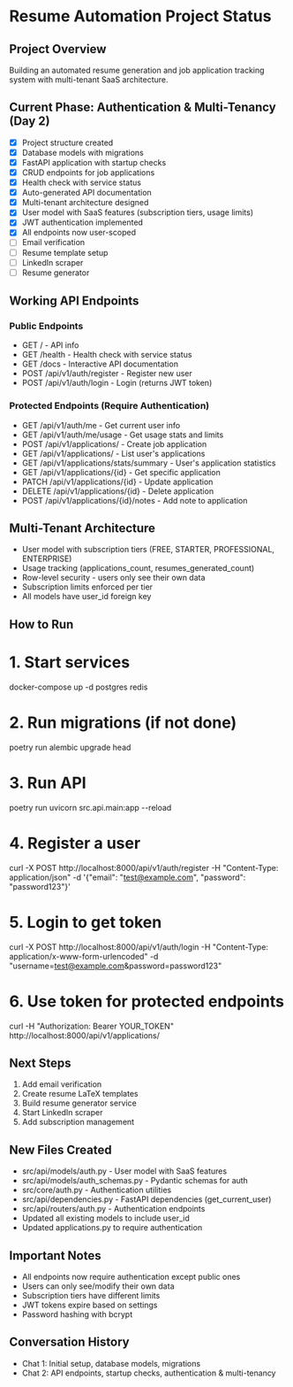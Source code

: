 # Resume Automation Project Status

## Project Overview
Building an automated resume generation and job application tracking system with multi-tenant SaaS architecture.

## Current Phase: Authentication & Multi-Tenancy (Day 2)
- [x] Project structure created
- [x] Database models with migrations
- [x] FastAPI application with startup checks
- [x] CRUD endpoints for job applications
- [x] Health check with service status
- [x] Auto-generated API documentation
- [x] Multi-tenant architecture designed
- [x] User model with SaaS features (subscription tiers, usage limits)
- [x] JWT authentication implemented
- [x] All endpoints now user-scoped
- [ ] Email verification
- [ ] Resume template setup
- [ ] LinkedIn scraper
- [ ] Resume generator

## Working API Endpoints
### Public Endpoints
- GET / - API info
- GET /health - Health check with service status
- GET /docs - Interactive API documentation
- POST /api/v1/auth/register - Register new user
- POST /api/v1/auth/login - Login (returns JWT token)

### Protected Endpoints (Require Authentication)
- GET /api/v1/auth/me - Get current user info
- GET /api/v1/auth/me/usage - Get usage stats and limits
- POST /api/v1/applications/ - Create job application
- GET /api/v1/applications/ - List user's applications
- GET /api/v1/applications/stats/summary - User's application statistics
- GET /api/v1/applications/{id} - Get specific application
- PATCH /api/v1/applications/{id} - Update application
- DELETE /api/v1/applications/{id} - Delete application
- POST /api/v1/applications/{id}/notes - Add note to application

## Multi-Tenant Architecture
- User model with subscription tiers (FREE, STARTER, PROFESSIONAL, ENTERPRISE)
- Usage tracking (applications_count, resumes_generated_count)
- Row-level security - users only see their own data
- Subscription limits enforced per tier
- All models have user_id foreign key

## How to Run
# 1. Start services
docker-compose up -d postgres redis

# 2. Run migrations (if not done)
poetry run alembic upgrade head

# 3. Run API
poetry run uvicorn src.api.main:app --reload

# 4. Register a user
curl -X POST http://localhost:8000/api/v1/auth/register -H "Content-Type: application/json" -d '{"email": "test@example.com", "password": "password123"}'

# 5. Login to get token
curl -X POST http://localhost:8000/api/v1/auth/login -H "Content-Type: application/x-www-form-urlencoded" -d "username=test@example.com&password=password123"

# 6. Use token for protected endpoints
curl -H "Authorization: Bearer YOUR_TOKEN" http://localhost:8000/api/v1/applications/

## Next Steps
1. Add email verification
2. Create resume LaTeX templates
3. Build resume generator service
4. Start LinkedIn scraper
5. Add subscription management

## New Files Created
- src/api/models/auth.py - User model with SaaS features
- src/api/models/auth_schemas.py - Pydantic schemas for auth
- src/core/auth.py - Authentication utilities
- src/api/dependencies.py - FastAPI dependencies (get_current_user)
- src/api/routers/auth.py - Authentication endpoints
- Updated all existing models to include user_id
- Updated applications.py to require authentication

## Important Notes
- All endpoints now require authentication except public ones
- Users can only see/modify their own data
- Subscription tiers have different limits
- JWT tokens expire based on settings
- Password hashing with bcrypt

## Conversation History
- Chat 1: Initial setup, database models, migrations
- Chat 2: API endpoints, startup checks, authentication & multi-tenancy
